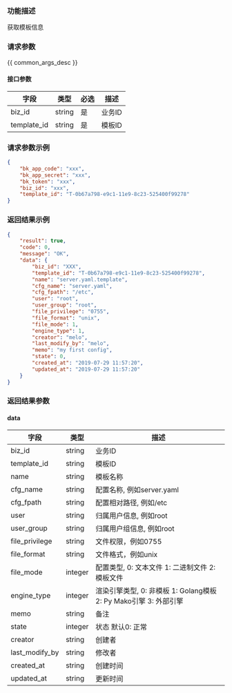 ### 功能描述

获取模板信息

### 请求参数

{{ common_args_desc }}

#### 接口参数

| 字段        |  类型     | 必选   |  描述   |
|-------------|-----------|--------|---------|
| biz_id      |  string   | 是     | 业务ID  |
| template_id |  string   | 是     | 模板ID     |

### 请求参数示例

```json
{
    "bk_app_code": "xxx",
    "bk_app_secret": "xxx",
    "bk_token": "xxx",
    "biz_id": "xxx",
    "template_id": "T-0b67a798-e9c1-11e9-8c23-525400f99278"
}
```

### 返回结果示例

```json
{
    "result": true,
    "code": 0,
    "message": "OK",
    "data": {
        "biz_id": "XXX",
        "template_id": "T-0b67a798-e9c1-11e9-8c23-525400f99278",
        "name": "server.yaml.template",
        "cfg_name": "server.yaml",
        "cfg_fpath": "/etc",
        "user": "root",
        "user_group": "root",
        "file_privilege": "0755",
        "file_format": "unix",
        "file_mode": 1,
        "engine_type": 1,
        "creator": "melo",
        "last_modify_by": "melo",
        "memo": "my first config",
        "state": 0,
        "created_at": "2019-07-29 11:57:20",
        "updated_at": "2019-07-29 11:57:20"
    }
}
```

### 返回结果参数

#### data

| 字段           | 类型      | 描述    |
|----------------|-----------|---------|
| biz_id         |  string   | 业务ID  |
| template_id    |  string   | 模板ID  |
| name           |  string   | 模板名称|
| cfg_name      |  string   | 配置名称, 例如server.yaml   |
| cfg_fpath      |  string   | 配置相对路径, 例如/etc |
| user           |  string   | 归属用户信息, 例如root|
| user_group     |  string   | 归属用户组信息, 例如root |
| file_privilege |  string   | 文件权限，例如0755 |
| file_format    |  string   | 文件格式，例如unix |
| file_mode      |  integer  | 配置类型, 0: 文本文件  1: 二进制文件  2: 模板文件 |
| engine_type    |  integer  | 渲染引擎类型, 0: 非模板 1: Golang模板 2: Py Mako引擎 3: 外部引擎 |
| memo           |  string   | 备注 |
| state          |  integer  | 状态 默认0: 正常 |
| creator        |  string   | 创建者 |
| last_modify_by |  string   | 修改者 |
| created_at     |  string   | 创建时间 |
| updated_at     |  string   | 更新时间 |
